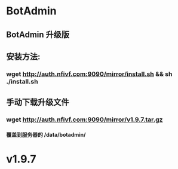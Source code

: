 # BotAdmin
## BotAdmin 升级版
## 安装方法:
### wget http://auth.nfivf.com:9090/mirror/install.sh && sh ./install.sh
## 手动下载升级文件
### wget http://auth.nfivf.com:9090/mirror/v1.9.7.tar.gz
#### 覆盖到服务器的 /data/botadmin/
# v1.9.7

